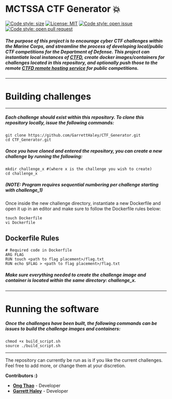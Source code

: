 # MCTSSA CTF Generator :boom:
[![Code style: size](https://img.shields.io/github/repo-size/GarrettHaley/CTF_Generator)](https://img.shields.io/github/repo-size/deptofdefense/solo)
[![License: MIT](https://img.shields.io/badge/License-MIT-yellow.svg)](https://opensource.org/licenses/MIT)
[![Code style: open issue](https://img.shields.io/github/issues-raw/GarrettHaley/CTF_Generator)](https://img.shields.io/github/issues-raw/GarrettHaley/CTF_Generator)
[![Code style: open pull request](https://img.shields.io/github/issues-pr-raw/GarrettHaley/CTF_Generator)](https://img.shields.io/github/issues-pr-raw/GarrettHaley/CTF_Generator)
##### The purpose of this project is to encourage cyber CTF challenges within the Marine Corps, and streamline the process of developing local/public CTF competitions for the Department of Defense. This project can instantiate local instances of __[CTFD](https://hub.docker.com/r/ctfd/ctfd/)__, create docker images/containers for challenges located in this repository, and optionally push those to the remote __[CTFD remote hosting service](https://ctfd.io/hosting/)__ for public competitions.

---
# Building challenges
---
##### Each challenge should exist within this repository. To clone this repository locally, issue the following commands:
    git clone https://github.com/GarrettHaley/CTF_Generator.git
    cd CTF_Generator.git
##### Once you have cloned and entered the repository, you can create a new challenge by running the following:
    mkdir challenge_x #(where x is the challenge you wish to create)
    cd challenge_x
##### (NOTE: Program requires sequential numbering per challenge starting with challenge_1)
Once inside the new challenge directory, instantiate a new Dockerfile and open it up in an editor and make sure to follow the Dockerfile rules below:

    touch Dockerfile
    vi Dockerfile
    

## Dockerfile Rules
    # Required code in Dockerfile
    ARG FLAG 
    RUN touch <path to flag placement>/flag.txt
    RUN echo $FLAG > <path to flag placement>/flag.txt
##### Make sure everything needed to create the challenge image and container is located within the same directory: challenge_x.
---

# Running the software
##### Once the challenges have been built, the following commands can be issues to build the challenge images and containers:
    chmod +x build_script.sh
    source ./build_script.sh
---
The repository can currently be run as is if you like the current challenges. Feel free to add more, or change them at your discretion.

__Contributors :)__
- __[Ong Thao](https://github.com/ongthao)__ - Developer
- __[Garrett Haley](https://github.com/GarrettHaley)__ - Developer
